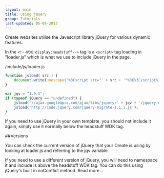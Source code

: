 ```yaml
---
layout: main
title: Using jQuery
group: Tutorials
last-updated: 05-04-2013
---
```



Create websites utilise the Javascript library jQuery for various dynamic features. 

In the `<!--WDK:display:headstuff-->` tag is a `<script>` tag loading in "loader.js" which is what we use to include jQuery in the page.

/include/js/loader.js

```javascript
function jsload( src ) {
	document.write(unescape('%3Cscript src="' + src + '"%3E%3C/script%3E'));
}

var jqv = "1.9.1";
if (typeof jQuery == "undefined") {
	jsload('//ajax.googleapis.com/ajax/libs/jquery/' + jqv + '/jquery.min.js');
	jsload('http://code.jquery.com/jquery-migrate-1.1.1.js');
}
```

If you need to use jQuery in your own template, you should not include it again, simply use it normally below the headstuff WDK tag.

##Versions

You can check the current version of jQuery that your Create is using by looking at loader.js and referring to the jqv variable.

If you need to use a different version of jQuery, you will need to namespace it and  include is above the headstuff WDK tag. You can do this using jQuery's built in noConflict method. Read more...